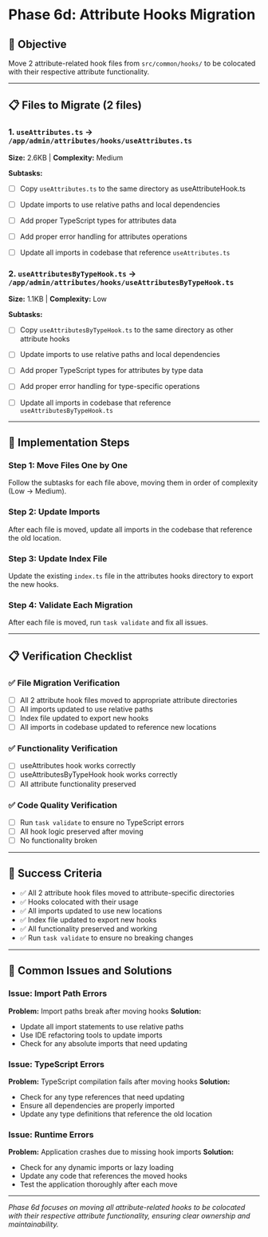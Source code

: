 # Phase 6d: Attribute Hooks Migration

## 🎯 Objective
Move 2 attribute-related hook files from `src/common/hooks/` to be colocated with their respective attribute functionality.

---

## 📋 Files to Migrate (2 files)

### 1. `useAttributes.ts` → `/app/admin/attributes/hooks/useAttributes.ts`
**Size:** 2.6KB | **Complexity:** Medium

**Subtasks:**
- [ ] Copy `useAttributes.ts` to the same directory as useAttributeHook.ts
- [ ] Update imports to use relative paths and local dependencies
- [ ] Add proper TypeScript types for attributes data
- [ ] Add proper error handling for attributes operations
- [ ] Update all imports in codebase that reference `useAttributes.ts`


### 2. `useAttributesByTypeHook.ts` → `/app/admin/attributes/hooks/useAttributesByTypeHook.ts`
**Size:** 1.1KB | **Complexity:** Low

**Subtasks:**
- [ ] Copy `useAttributesByTypeHook.ts` to the same directory as other attribute hooks
- [ ] Update imports to use relative paths and local dependencies
- [ ] Add proper TypeScript types for attributes by type data
- [ ] Add proper error handling for type-specific operations
- [ ] Update all imports in codebase that reference `useAttributesByTypeHook.ts`


---

## 🚀 Implementation Steps

### Step 1: Move Files One by One
Follow the subtasks for each file above, moving them in order of complexity (Low → Medium).

### Step 2: Update Imports
After each file is moved, update all imports in the codebase that reference the old location.

### Step 3: Update Index File
Update the existing `index.ts` file in the attributes hooks directory to export the new hooks.

### Step 4: Validate Each Migration
After each file is moved, run `task validate` and fix all issues.

---

## 📋 Verification Checklist

### ✅ File Migration Verification
- [ ] All 2 attribute hook files moved to appropriate attribute directories
- [ ] All imports updated to use relative paths
- [ ] Index file updated to export new hooks
- [ ] All imports in codebase updated to reference new locations

### ✅ Functionality Verification
- [ ] useAttributes hook works correctly
- [ ] useAttributesByTypeHook hook works correctly
- [ ] All attribute functionality preserved

### ✅ Code Quality Verification
- [ ] Run `task validate` to ensure no TypeScript errors
- [ ] All hook logic preserved after moving
- [ ] No functionality broken

---

## 🎯 Success Criteria

- ✅ All 2 attribute hook files moved to attribute-specific directories
- ✅ Hooks colocated with their usage
- ✅ All imports updated to use new locations
- ✅ Index file updated to export new hooks
- ✅ All functionality preserved and working
- ✅ Run `task validate` to ensure no breaking changes

---

## 🚨 Common Issues and Solutions

### Issue: Import Path Errors
**Problem:** Import paths break after moving hooks
**Solution:**
- Update all import statements to use relative paths
- Use IDE refactoring tools to update imports
- Check for any absolute imports that need updating

### Issue: TypeScript Errors
**Problem:** TypeScript compilation fails after moving hooks
**Solution:**
- Check for any type references that need updating
- Ensure all dependencies are properly imported
- Update any type definitions that reference the old location

### Issue: Runtime Errors
**Problem:** Application crashes due to missing hook imports
**Solution:**
- Check for any dynamic imports or lazy loading
- Update any code that references the moved hooks
- Test the application thoroughly after each move

---

*Phase 6d focuses on moving all attribute-related hooks to be colocated with their respective attribute functionality, ensuring clear ownership and maintainability.*
